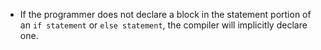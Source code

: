 - If the programmer does not declare a block in the statement portion of an `if statement` or `else statement`, the compiler will implicitly declare one.